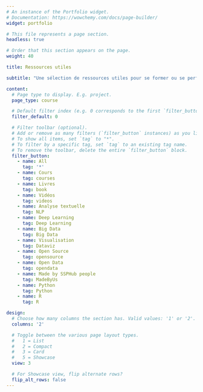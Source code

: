 ```yaml
---
# An instance of the Portfolio widget.
# Documentation: https://wowchemy.com/docs/page-builder/
widget: portfolio

# This file represents a page section.
headless: true

# Order that this section appears on the page.
weight: 40

title: Ressources utiles

subtitle: "Une sélection de ressources utiles pour se former ou se perfectionner à la data-science"

content:
  # Page type to display. E.g. project.
  page_type: course

  # Default filter index (e.g. 0 corresponds to the first `filter_button` instance below).
  filter_default: 0

  # Filter toolbar (optional).
  # Add or remove as many filters (`filter_button` instances) as you like.
  # To show all items, set `tag` to "*".
  # To filter by a specific tag, set `tag` to an existing tag name.
  # To remove the toolbar, delete the entire `filter_button` block.
  filter_button:
    - name: All
      tag: '*'
    - name: Cours
      tag: courses
    - name: Livres
      tag: book
    - name: Vidéos
      tag: videos
    - name: Analyse textuelle
      tag: NLP
    - name: Deep Learning
      tag: Deep Learning
    - name: Big Data
      tag: Big Data
    - name: Visualisation
      tag: Dataviz
    - name: Open Source
      tag: opensource
    - name: Open Data
      tag: opendata
    - name: Made by SSPHub people
      tag: MadeByUs
    - name: Python
      tag: Python
    - name: R
      tag: R

design:
  # Choose how many columns the section has. Valid values: '1' or '2'.
  columns: '2'

  # Toggle between the various page layout types.
  #   1 = List
  #   2 = Compact
  #   3 = Card
  #   5 = Showcase
  view: 3

  # For Showcase view, flip alternate rows?
  flip_alt_rows: false
---
```


